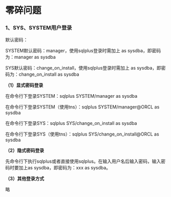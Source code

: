 # 零碎问题

### 1、SYS、SYSTEM用户登录

默认密码：

SYSTEM默认密码：manager，使用sqlplus登录时需加上 as sysdba，即密码为：manager as sysdba

SYS默认密码：change\_on\_install，使用sqlplus登录时需加上 as sysdba，即密码为：change\_on\_install as sysdba

**（1）显式密码登录**

在命令行下登录SYSTEM：sqlplus SYSTEM/manager as sysdba

在命令行下登录SYSTEM（使用tns）：sqlplus SYSTEM/manager@ORCL as sysdba

在命令行下登录SYS：sqlplus SYS/change\_on\_install as sysdba

在命令行下登录SYS（使用tns）：sqlplus SYS/change\_on\_install@ORCL as sysdba

**（2）隐式密码登录**

先命令行下执行sqlplus或者直接使用sqlplus。在输入用户名后输入密码，输入密码时要加上as sysdba，即密码为：xxx as sysdba。

**（3）其他登录方式**

略

